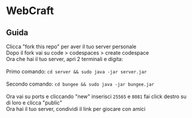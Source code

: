 # WebCraft

## Guida
Clicca "fork this repo" per aver il tuo server personale
<br>
Dopo il fork vai su code > codespaces > create codespace
<br>
Ora che hai il tuo server, apri 2 terminali e digita:
<br>
<br>
Primo comando: `cd server && sudo java -jar server.jar`
<br>
<br>
Secondo comando: `cd bungee && sudo java -jar bungee.jar`
<br>
<br>
Ora vai su ports e cliccando "new" inserisci `25565` e `8081` fai click destro su di loro e clicca "public"
<br>
Ora hai il tuo server, condividi il link per giocare con amici
